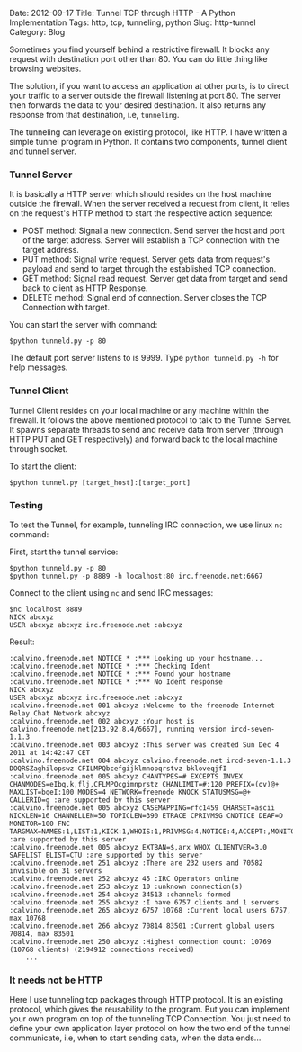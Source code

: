 Date: 2012-09-17
Title: Tunnel TCP through HTTP - A Python Implementation
Tags: http, tcp, tunneling, python
Slug: http-tunnel
Category: Blog

Sometimes you find yourself behind a restrictive firewall. It blocks any request with destination port other than 80. You can do little thing like browsing websites. 

The solution, if you want to access an application at other ports, is to direct your traffic to a server outside the firewall listening at port 80. The server then forwards the data to your desired destination. It also returns any response from that destination, i.e, `tunneling`. 

The tunneling can leverage on existing protocol, like HTTP. I have written a simple tunnel program in Python. It contains two components, tunnel client and tunnel server. 

### Tunnel Server

It is basically a HTTP server which should resides on the host machine outside the firewall. When the server received a request from client, it relies on the request's HTTP method to start the respective action sequence: 

*   POST method: Signal a new connection. Send server the host and port of the target address. Server will establish a TCP connection with the target address.
*   PUT method: Signal write request. Server gets data from request's payload and send to target through the established TCP connection. 
*   GET method: Signal read request. Server get data from target and send back to client as HTTP Response. 
*   DELETE method: Signal end of connection. Server closes the TCP Connection with target.  

You can start the server with command: 

    $python tunneld.py -p 80 

The default port server listens to is 9999. Type `python tunneld.py -h` for help messages. 

### Tunnel Client

Tunnel Client resides on your local machine or any machine within the firewall. It follows the above mentioned protocol to talk to the Tunnel Server. It spawns separate threads to send and receive data from server (through HTTP PUT and GET respectively) and forward back to the local machine through socket.  

To start the client: 
    
    $python tunnel.py [target_host]:[target_port]

### Testing

To test the Tunnel, for example, tunneling IRC connection, we use linux `nc` command: 

First, start the tunnel service:
    
    $python tunneld.py -p 80
    $python tunnel.py -p 8889 -h localhost:80 irc.freenode.net:6667

Connect to the client using `nc` and send IRC messages: 
    
    $nc localhost 8889 
    NICK abcxyz
    USER abcxyz abcxyz irc.freenode.net :abcxyz

Result: 

    :calvino.freenode.net NOTICE * :*** Looking up your hostname...
    :calvino.freenode.net NOTICE * :*** Checking Ident
    :calvino.freenode.net NOTICE * :*** Found your hostname
    :calvino.freenode.net NOTICE * :*** No Ident response
    NICK abcxyz
    USER abcxyz abcxyz irc.freenode.net :abcxyz
    :calvino.freenode.net 001 abcxyz :Welcome to the freenode Internet Relay Chat Network abcxyz
    :calvino.freenode.net 002 abcxyz :Your host is calvino.freenode.net[213.92.8.4/6667], running version ircd-seven-1.1.3
    :calvino.freenode.net 003 abcxyz :This server was created Sun Dec 4 2011 at 14:42:47 CET
    :calvino.freenode.net 004 abcxyz calvino.freenode.net ircd-seven-1.1.3 DOQRSZaghilopswz CFILMPQbcefgijklmnopqrstvz bkloveqjfI
    :calvino.freenode.net 005 abcxyz CHANTYPES=# EXCEPTS INVEX CHANMODES=eIbq,k,flj,CFLMPQcgimnprstz CHANLIMIT=#:120 PREFIX=(ov)@+ MAXLIST=bqeI:100 MODES=4 NETWORK=freenode KNOCK STATUSMSG=@+ CALLERID=g :are supported by this server
    :calvino.freenode.net 005 abcxyz CASEMAPPING=rfc1459 CHARSET=ascii NICKLEN=16 CHANNELLEN=50 TOPICLEN=390 ETRACE CPRIVMSG CNOTICE DEAF=D MONITOR=100 FNC TARGMAX=NAMES:1,LIST:1,KICK:1,WHOIS:1,PRIVMSG:4,NOTICE:4,ACCEPT:,MONITOR: :are supported by this server
    :calvino.freenode.net 005 abcxyz EXTBAN=$,arx WHOX CLIENTVER=3.0 SAFELIST ELIST=CTU :are supported by this server
    :calvino.freenode.net 251 abcxyz :There are 232 users and 70582 invisible on 31 servers
    :calvino.freenode.net 252 abcxyz 45 :IRC Operators online
    :calvino.freenode.net 253 abcxyz 10 :unknown connection(s)
    :calvino.freenode.net 254 abcxyz 34513 :channels formed
    :calvino.freenode.net 255 abcxyz :I have 6757 clients and 1 servers
    :calvino.freenode.net 265 abcxyz 6757 10768 :Current local users 6757, max 10768
    :calvino.freenode.net 266 abcxyz 70814 83501 :Current global users 70814, max 83501
    :calvino.freenode.net 250 abcxyz :Highest connection count: 10769 (10768 clients) (2194912 connections received)
        ...


### It needs not be HTTP

Here I use tunneling tcp packages through HTTP protocol. It is an existing protocol, which gives the reusability to the program. But you can implement your own program on top of the tunneling TCP Connection. You just need to define your own application layer protocol on how the two end of the tunnel communicate, i.e, when to start sending data, when the data ends...



    




